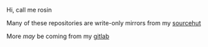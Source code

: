 Hi, call me rosin

Many of these repositories are write-only mirrors from my [sourcehut](https://git.sr.ht/~rosin/)

More _may_ be coming from my [gitlab](https://gitlab.com/somniamble)
